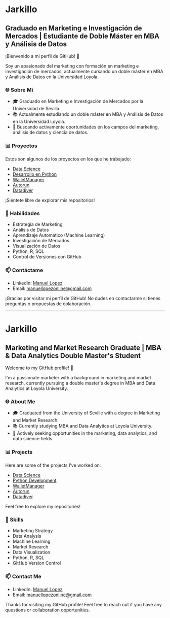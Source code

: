 # Jarkillo
## Graduado en Marketing e Investigación de Mercados | Estudiante de Doble Máster en MBA y Análisis de Datos

¡Bienvenido a mi perfil de GitHub! 👋

Soy un apasionado del marketing con formación en marketing e investigación de mercados, actualmente cursando un doble máster en MBA y Análisis de Datos en la Universidad Loyola.

### 🌐 Sobre Mí
- 🎓 Graduado en Marketing e Investigación de Mercados por la Universidad de Sevilla.
- 📚 Actualmente estudiando un doble máster en MBA y Análisis de Datos en la Universidad Loyola.
- 💼 Buscando activamente oportunidades en los campos del marketing, análisis de datos y ciencia de datos.

### 📊 Proyectos
Estos son algunos de los proyectos en los que he trabajado:

- [Data Science](https://github.com/jarkillo/Data-Science/tree/master/)
- [Desarrollo en Python](https://github.com/jarkillo/Desarrollo-en-Python/)
- [WalletManager](https://github.com/jarkillo/WalletManager)
- [Autorun](https://github.com/jarkillo/Autorun-for-Games)
- [Datadiver](https://github.com/jarkillo/DataDiver)

¡Siéntete libre de explorar mis repositorios!

### 🚀 Habilidades
- Estrategia de Marketing
- Análisis de Datos
- Aprendizaje Automático (Machine Learning)
- Investigación de Mercados
- Visualización de Datos
- Python, R, SQL
- Control de Versiones con GitHub

### 📫 Contáctame
- LinkedIn: [Manuel Lopez](https://www.linkedin.com/in/manuelinformatico/)
- Email: manuellopezonline@gmail.com

¡Gracias por visitar mi perfil de GitHub! No dudes en contactarme si tienes preguntas o propuestas de colaboración.

-----------
# Jarkillo
## Marketing and Market Research Graduate | MBA & Data Analytics Double Master's Student

Welcome to my GitHub profile! 👋

I'm a passionate marketer with a background in marketing and market research, currently pursuing a double master's degree in MBA and Data Analytics at Loyola University.

### 🌐 About Me
- 🎓 Graduated from the University of Seville with a degree in Marketing and Market Research.
- 📚 Currently studying MBA and Data Analytics at Loyola University.
- 💼 Actively seeking opportunities in the marketing, data analytics, and data science fields.

### 📊 Projects
Here are some of the projects I've worked on:

- [Data Science](https://github.com/jarkillo/Data-Science/tree/master/)
- [Python Development](https://github.com/jarkillo/Desarrollo-en-Python/)
- [WalletManager](https://github.com/jarkillo/WalletManager)
- [Autorun](https://github.com/jarkillo/Autorun-for-Games)
- [Datadiver](https://github.com/jarkillo/DataDiver)

Feel free to explore my repositories!

### 🚀 Skills
- Marketing Strategy
- Data Analysis
- Machine Learning
- Market Research
- Data Visualization
- Python, R, SQL
- GitHub Version Control

### 📫 Contact Me
- LinkedIn: [Manuel Lopez](https://www.linkedin.com/in/manuelinformatico/)
- Email: manuellopezonline@gmail.com

Thanks for visiting my GitHub profile! Feel free to reach out if you have any questions or collaboration opportunities.
